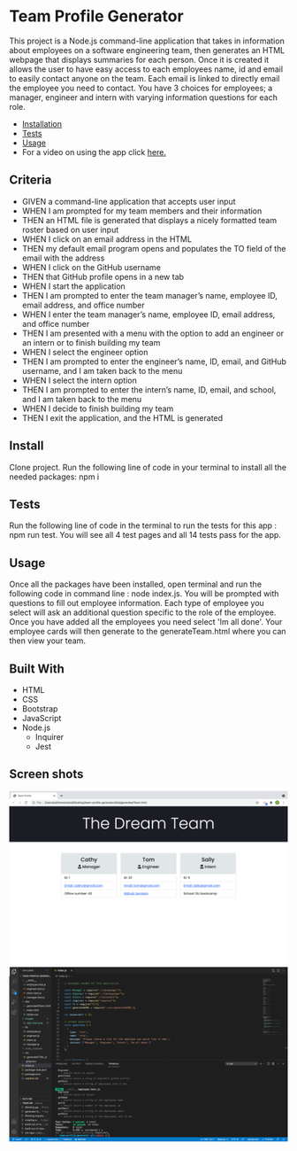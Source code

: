 # Team Profile Generator


This project is a Node.js command-line application that takes in information about employees on a software engineering team, then generates an HTML webpage that displays summaries for each person. Once it is created it allows the user to have easy access to each employees name, id and email to easily contact anyone on the team. Each email is linked to directly email the employee you need to contact. You have 3 choices for employees; a manager, engineer and intern with varying information questions for each role. 
  * [Installation](#install)
  * [Tests](#tests)
  * [Usage](#usage)
  * For a video on using the app click [here.](https://drive.google.com/file/d/16I2oHlp4BGfhdQ6lG-6sOZBrRcYuVOAZ/view?usp=sharing)



## Criteria

- GIVEN a command-line application that accepts user input
- WHEN I am prompted for my team members and their information
- THEN an HTML file is generated that displays a nicely formatted team roster based on user input
- WHEN I click on an email address in the HTML
- THEN my default email program opens and populates the TO field of the email with the address
- WHEN I click on the GitHub username
- THEN that GitHub profile opens in a new tab
- WHEN I start the application
- THEN I am prompted to enter the team manager’s name, employee ID, email address, and office number
- WHEN I enter the team manager’s name, employee ID, email address, and office number
- THEN I am presented with a menu with the option to add an engineer or an intern or to finish building my team
- WHEN I select the engineer option
- THEN I am prompted to enter the engineer’s name, ID, email, and GitHub username, and I am taken back to the menu
- WHEN I select the intern option
- THEN I am prompted to enter the intern’s name, ID, email, and school, and I am taken back to the menu
- WHEN I decide to finish building my team
- THEN I exit the application, and the HTML is generated



## Install

Clone project.
Run the following line of code in your terminal to install all the needed packages: npm i

## Tests

Run the following line of code in the terminal to run the tests for this app : npm run test.
You will see all 4 test pages and all 14 tests pass for the app. 

## Usage

Once all the packages have been installed, open terminal and run the following code in command line : node index.js. 
You will be prompted with questions to fill out employee information. Each type of employee you select will ask an additional question specific to the role of the employee. Once you have added all the employees you need select 'Im all done'. Your employee cards will then generate to the generateTeam.html where you can then view your team. 

## Built With
- HTML
- CSS
- Bootstrap 
- JavaScript
- Node.js
  - Inquirer
  - Jest

## Screen shots

![Shot-1](images/app-shot.png)
![Shot-2](images/test-shot.png)